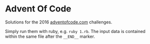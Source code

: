 # Advent Of Code

Solutions for the 2016 [adventofcode.com](http://adventofcode.com/) challenges.

Simply run them with ruby, e.g. `ruby 1.rb`. The input data is contained within the same file after the `__END__` marker.
